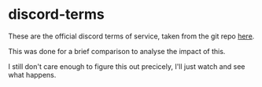 discord-terms
=============
These are the official discord terms of service, taken from the git repo [here](https://github.com/discord/discord-api-docs/tree/62c9a95b56d2f989d3eefe39a058d69189f6b4a6/docs/policies_and_agreements).

This was done for a brief comparison to analyse the impact of this.

I still don't care enough to figure this out precicely, I'll just watch and see what happens.
